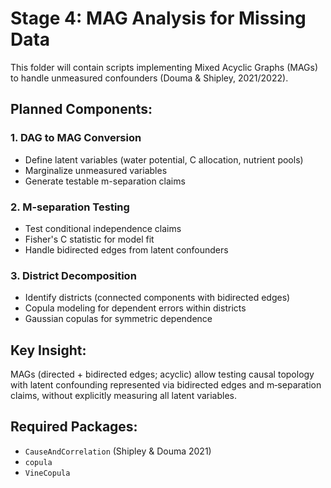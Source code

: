 # Stage 4: MAG Analysis for Missing Data

This folder will contain scripts implementing Mixed Acyclic Graphs (MAGs) to handle unmeasured confounders (Douma & Shipley, 2021/2022).

## Planned Components:

### 1. DAG to MAG Conversion
- Define latent variables (water potential, C allocation, nutrient pools)
- Marginalize unmeasured variables
- Generate testable m-separation claims

### 2. M-separation Testing
- Test conditional independence claims
- Fisher's C statistic for model fit
- Handle bidirected edges from latent confounders

### 3. District Decomposition
- Identify districts (connected components with bidirected edges)
- Copula modeling for dependent errors within districts
- Gaussian copulas for symmetric dependence

## Key Insight:
MAGs (directed + bidirected edges; acyclic) allow testing causal topology with latent confounding represented via bidirected edges and m‑separation claims, without explicitly measuring all latent variables.

## Required Packages:
- `CauseAndCorrelation` (Shipley & Douma 2021)
- `copula`
- `VineCopula`
